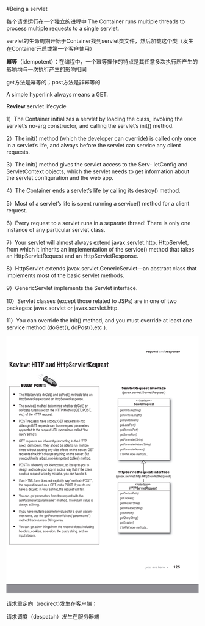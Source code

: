 #Being a servlet

每个请求运行在一个独立的进程中
The Container runs multiple threads to process multiple requests to a single servlet.

servlet的生命周期开始于Container找到servlet类文件，然后加载这个类（发生在Container开启或第一个客户使用）

**幂等**（idempotent）：在编程中，一个幂等操作的特点是其任意多次执行所产生的影响均与一次执行产生的影响相同

get方法是幂等的；post方法是非幂等的

A simple hyperlink always means a GET.

**Review**:servlet lifecycle 

1）The Container initializes a servlet by loading the class, invoking the servlet’s no-arg constructor, and calling the servlet’s init() method.

2）The init() method (which the developer can override) is called only once in a servlet’s life, and always before the servlet can service any client requests.

3）The init() method gives the servlet access to the Serv- letConfig and ServletContext objects, which the servlet needs to get information about the servlet configuration and the web app.

4）The Container ends a servlet’s life by calling its destroy() method.

5）Most of a servlet’s life is spent running a service() method for a client request.

6）Every request to a servlet runs in a separate thread! There is only one instance of any particular servlet class.

7）Your servlet will almost always extend javax.servlet.http. HttpServlet, from which it inherits an implementation of the service() method that takes an HttpServletRequest and an HttpServletResponse.

8）HttpServlet extends javax.servlet.GenericServlet—an abstract class that implements most of the basic servlet methods.

9）GenericServlet implements the Servlet interface.

10）Servlet classes (except those related to JSPs) are in one
of two packages: javax.servlet or javax.servlet.http.

11）You can override the init() method, and you must override at least one service method (doGet(), doPost(),etc.).

![image](https://github.com/yuanxingkefou/Learn-to-Java/blob/master/Reading%20Notes/IT/Head%20First%20Servlet%20-%20JSP/image/HttpAndHttpServletRequest.png)

请求重定向（redirect)发生在客户端；

请求调度（despatch）发生在服务器端
